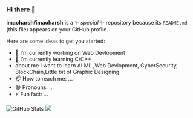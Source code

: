 ### Hi there 👋


**imaoharsh/imaoharsh** is a ✨ _special_ ✨ repository because its `README.md` (this file) appears on your GitHub profile.

Here are some ideas to get you started:

- 🔭 I’m currently working on Web Devlopment
- 🌱 I’m currently learning C/C++
- about me I want to learn AI ML ,Web Devlopment, CyberSecurity, BlockChain,Little bit of Graphic Designing
- 📫 How to reach me: ...
- 😄 Pronouns: ...
- ⚡ Fun fact: ...


![GitHub Stats](https://github-readme-stats.vercel.app/api?username=imaoharsh&theme=radical)
[![](https://visitcount.itsvg.in/api?id=imaoharsh&label=HARSHIT&icon=8&pretty=false)](https://visitcount.itsvg.in)
